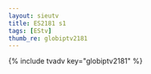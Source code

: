 ```yaml
--- 
layout: sieutv
title: ES2181 s1
tags: [EStv]
thumb_re: globiptv2181
---
```

{% include tvadv key="globiptv2181" %} 
